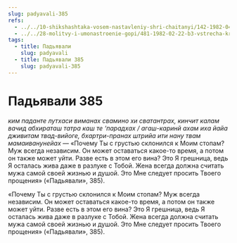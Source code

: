 ```yaml
---
slug: padyavali-385
refs:
  - ../../10-shikshashtaka-vosem-nastavleniy-shri-chaitanyi/142-1982-04-28-a-b-kommentarii-k-pyatomu-shestomu-sedmomu-i-vosmomu-stiham-shikshashtaki.md
  - ../../28-molitvy-i-umonastroenie-gopi/481-1982-02-22-b3-vstrecha-krishny-i-radharani-na-kurukshetre-sokrovennyj-smysl-molitv-gopi.md
tags:
  - title: Падьявали
    slug: padyavali
  - title: Падьявали 385
    slug: padyavali-385
---
```


# Падьявали 385

*ким паданте лутхаси виманах свамино хи сватантрах, кинчит калам вачид абхираташ татра каш те ‘парадхах / агаш-каринй ахам иха йайа дживитам твад-вийоге, бхартри-пранах штрийа ити нану твам мамаиванунейах* — «Почему Ты с грустью склонился к Моим стопам? Муж всегда независим. Он может оставаться какое-то время, а потом он также может уйти. Разве есть в этом его вина? Это Я грешница, ведь Я осталась жива даже в разлуке с Тобой. Жена всегда должна считать мужа самой своей жизнью и душой. Это Мне следует просить Твоего прощения» («Падьявали», 385).

«Почему Ты с грустью склонился к Моим стопам? Муж всегда независим. Он может оставаться какое-то время, а потом он также может уйти. Разве есть в этом его вина? Это Я грешница, ведь Я осталась жива даже в разлуке с Тобой. Жена всегда должна считать мужа самой своей жизнью и душой. Это Мне следует просить Твоего прощения» («Падьявали», 385).

